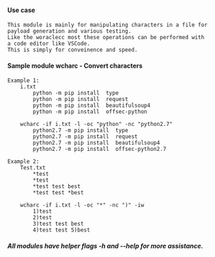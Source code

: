 #### Use case

    This module is mainly for manipulating characters in a file for
    payload generation and various testing.
    Like the woraclecc most these operations can be performed with
    a code editor like VSCode.
    This is simply for conveinence and speed.

#### Sample module wcharc - Convert characters

    Example 1:
        i.txt
            python -m pip install  type
            python -m pip install  request
            python -m pip install  beautifulsoup4
            python -m pip install  offsec-python

        wcharc -if i.txt -l -oc "python" -nc "python2.7"
            python2.7 -m pip install  type
            python2.7 -m pip install  request
            python2.7 -m pip install  beautifulsoup4
            python2.7 -m pip install  offsec-python2.7

    Example 2:
        Test.txt
            *test
            *test
            *test test best
            *test test *best

        wcharc -if i.txt -l -oc "*" -nc ")" -iw
            1)test
            2)test
            3)test test best
            4)test test 5)best

##### _All modules have helper flags -h and --help for more assistance._
